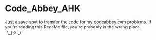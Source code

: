 # Code_Abbey_AHK
Just a save spot to transfer the code for my codeabbey.com problems.
If you're reading this ReadMe file, you're probably in the wrong place. ¯\\\_(ツ)\_/¯
